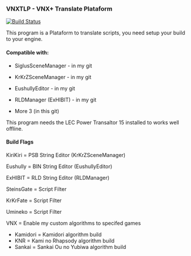 ### VNXTLP - VNX+ Translate Plataform
[![Build Status](https://ci.appveyor.com/api/projects/status/github/marcussacana/VNXTLP?branch=master&retina=true)](http://katawa.uvnworks.com)

This program is a Plataform to translate scripts, you need setup your build to your engine.

#### Compatible with:
- SiglusSceneManager - in my git

- KrKrZSceneManager - in my git

- EushullyEditor - in my git
 
- RLDManager (ExHIBIT) - in my git

- More 3 (in this git)

This program needs the LEC Power Transaltor 15 installed to works well offline.

#### Build Flags

KiriKiri = PSB String Editor (KrKrZSceneManager)

Eushully = BIN String Editor (EushullyEditor)

ExHIBIT = RLD String Editor (RLDManager)

SteinsGate = Script Filter

KrKrFate = Script Filter

Umineko = Script Filter


VNX = Enable my custom algorithms to specifed games
- Kamidori = Kamidori algorithm build
- KNR = Kami no Rhapsody algorithm build
- Sankai = Sankai Ou no Yubiwa algorithm build
